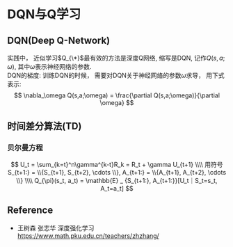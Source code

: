 # DQN与Q学习

## DQN(Deep Q-Network)
实践中， 近似学习$Q_{\*}$最有效的方法是深度Q网络, 缩写是DQN, 记作$Q(s,a;\omega)$, 其中$\omega$表示神经网络的参数.  
DQN的梯度: 训练DQN的时候， 需要对DQN关于神经网络的参数$\omega$求导， 用下式表示:  
$$
\nabla_\omega Q(s,a;\omega) = \frac{\partial Q(s,a;\omega)}{\partial \omega}
$$

## 时间差分算法(TD)

### 贝尔曼方程
$$
U_t = \sum_{k=t}^n\gamma^{k-t}R_k = R_t + \gamma U_{t+1} \\\\
用符号 S_{t+1:} = \\{S_{t+1}, S_{t+2}, \cdots \\}, A_{t+1:} = \\{A_{t+1}, A_{t+2}, \cdots \\} \\\\
Q_{\pi}(s_t, a_t) = \mathbb{E} _ {S_{t+1:}, A_{t+1:}}[U_t｜S_t=s_t, A_t=a_t]
$$


## Reference
* 王树森 张志华 深度强化学习 https://www.math.pku.edu.cn/teachers/zhzhang/

